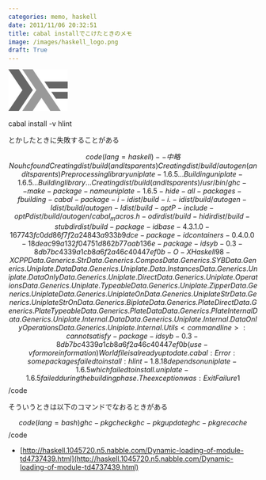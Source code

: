 ```yaml
---
categories: memo, haskell
date: 2011/11/06 20:32:51
title: cabal installでこけたときのメモ
image: /images/haskell_logo.png
draft: True
---
```


![haskell](/images/haskell_logo.png)

cabal install -v hlint

とかしたときに失敗することがある

$$code(lang=haskell)
--中略
No uhc found
Creating dist/build (and its parents)
Creating dist/build/autogen (and its parents)
Preprocessing library uniplate-1.6.5...
Building uniplate-1.6.5...
Building library...
Creating dist/build (and its parents)
/usr/bin/ghc --make -package-name uniplate-1.6.5 -hide-all-packages -fbuilding-cabal-package -i -idist/build -i. -idist/build/autogen -Idist/build/autogen -Idist/build -optP-include -optPdist/build/autogen/cabal_macros.h -odir dist/build -hidir dist/build -stubdir dist/build -package-id base-4.3.1.0-167743fc0dd86f7f2a24843a933b9dce -package-id containers-0.4.0.0-18deac99a132f04751d862b77aab136e -package-id syb-0.3-8db7bc4339a1cb8a6f2a46c40447ef0b -O -XHaskell98 -XCPP Data.Generics.Str Data.Generics.Compos Data.Generics.SYB Data.Generics.Uniplate.Data Data.Generics.Uniplate.Data.Instances Data.Generics.Uniplate.DataOnly Data.Generics.Uniplate.Direct Data.Generics.Uniplate.Operations Data.Generics.Uniplate.Typeable Data.Generics.Uniplate.Zipper Data.Generics.Uniplate Data.Generics.UniplateOn Data.Generics.UniplateStr Data.Generics.UniplateStrOn Data.Generics.Biplate Data.Generics.PlateDirect Data.Generics.PlateTypeable Data.Generics.PlateData Data.Generics.PlateInternal Data.Generics.Uniplate.Internal.Data Data.Generics.Uniplate.Internal.DataOnlyOperations Data.Generics.Uniplate.Internal.Utils
<command line>: cannot satisfy -package-id syb-0.3-8db7bc4339a1cb8a6f2a46c40447ef0b
    (use -v for more information)
World file is already up to date.
cabal: Error: some packages failed to install:
hlint-1.8.18 depends on uniplate-1.6.5 which failed to install.
uniplate-1.6.5 failed during the building phase. The exception was:
ExitFailure 1
$$/code

そういうときは以下のコマンドでなおるときがある

$$code(lang=bash)
ghc-pkg check
ghc-pkg update
ghc-pkg recache
$$/code

- [http://haskell.1045720.n5.nabble.com/Dynamic-loading-of-module-td4737439.html](http://haskell.1045720.n5.nabble.com/Dynamic-loading-of-module-td4737439.html)

